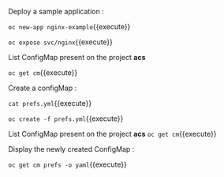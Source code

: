 

Deploy a sample application :


`oc new-app nginx-example`{{execute}}

`oc expose svc/nginx`{{execute}}


List ConfigMap present on the project **acs**

`oc get cm`{{execute}}



Create a configMap :

`cat prefs.yml`{{execute}}

`oc create -f prefs.yml`{{execute}}

List ConfigMap present on the project **acs**
`oc get cm`{{execute}}

Display the newly created ConfigMap :

`oc get cm prefs -o yaml`{{execute}}
